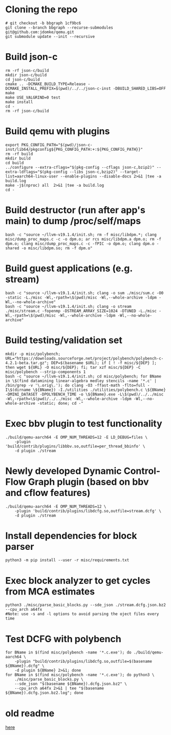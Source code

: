 # Cloning the repo
```
# git checkout -b bbgraph 1cf9bc6
git clone --branch bbgraph --recurse-submodules git@github.com:jdomke/qemu.git
git submodule update --init --recursive
```

# Build json-c
```
rm -rf json-c/build
mkdir json-c/build
cd json-c/build
cmake .. -DCMAKE_BUILD_TYPE=Release -DCMAKE_INSTALL_PREFIX=$(pwd)/../../json-c-inst -DBUILD_SHARED_LIBS=OFF
make
make USE_VALGRIND=0 test
make install
cd -
rm -rf json-c/build
```

# Build qemu with plugins
```
export PKG_CONFIG_PATH="$(pwd)/json-c-inst/lib64/pkgconfig${PKG_CONFIG_PATH:+:${PKG_CONFIG_PATH}}"
rm -rf build
mkdir build
cd build
../configure --extra-cflags="$(pkg-config --cflags json-c,bzip2)" --extra-ldflags="$(pkg-config --libs json-c,bzip2)" --target-list=aarch64-linux-user --enable-plugins --disable-docs 2>&1 |tee -a build.log
make -j$(nproc) all  2>&1 |tee -a build.log
cd -
```

# Build destructor (run after app's main) to dump /proc/self/maps
```
bash -c "source ~/llvm-v19.1.4/init.sh; rm -f misc/libdpm.*; clang misc/dump_proc_maps.c -c -o dpm.o; ar rcs misc/libdpm.a dpm.o; rm -f dpm.o; clang misc/dump_proc_maps.c -c -fPIC -o dpm.o; clang dpm.o -shared -o misc/libdpm.so; rm -f dpm.o"
```


# Build guest applications (e.g. stream)
```
bash -c "source ~/llvm-v19.1.4/init.sh; clang -o sum ./misc/sum.c -O0 -static -L./misc -Wl,-rpath=\$(pwd)/misc -Wl,--whole-archive -ldpm -Wl,--no-whole-archive"
bash -c "source ~/llvm-v19.1.4/init.sh; clang -o stream ./misc/stream.c -fopenmp -DSTREAM_ARRAY_SIZE=1024 -DTUNED -L./misc -Wl,-rpath=\$(pwd)/misc -Wl,--whole-archive -ldpm -Wl,--no-whole-archive"
```

# Build testing/validation set
```
mkdir -p misc/polybench; URL="https://downloads.sourceforge.net/project/polybench/polybench-c-4.2.1-beta.tar.gz"; DEP=$(basename $URL); if [ ! -f misc/${DEP} ]; then wget ${URL} -O misc/${DEP}; fi; tar xzf misc/${DEP} -C misc/polybench --strip-components 1
bash -c "source ~/llvm-v19.1.4/init.sh; cd misc/polybench; for BName in \$(find datamining linear-algebra medley stencils -name '*.c' | /bin/grep -v '\.orig\.'); do clang -O3 -ffast-math -flto=full -I\$(dirname \${BName}) -I./utilities ./utilities/polybench.c \${BName} -DMINI_DATASET -DPOLYBENCH_TIME -o \${BName}.exe -L\$(pwd)/../../misc -Wl,-rpath=\$(pwd)/../../misc -Wl,--whole-archive -ldpm -Wl,--no-whole-archive -static; done; cd -"
```

# Exec bbv plugin to test functionality
```
./build/qemu-aarch64 -E OMP_NUM_THREADS=12 -E LD_DEBUG=files \
    -plugin 'build/contrib/plugins/libbbv.so,outfile=per_thread_bbinfo' \
    -d plugin ./stream
```

# Newly developed Dynamic Control-Flow Graph plugin (based on bbv and cflow features)
```
./build/qemu-aarch64 -E OMP_NUM_THREADS=12 \
    -plugin 'build/contrib/plugins/libdcfg.so,outfile=stream.dcfg' \
    -d plugin ./stream
```

# Install dependencies for block parser
```
python3 -m pip install --user -r misc/requirements.txt
```

# Exec block analyzer to get cycles from MCA estimates
```
python3 ./misc/parse_basic_blocks.py --sde_json ./stream.dcfg.json.bz2 --cpu_arch a64fx
#Note: use -s and -l options to avoid parsing the oject files every time
```

# Test DCFG with polybench
```
for BName in $(find misc/polybench -name '*.c.exe'); do ./build/qemu-aarch64 \
	-plugin "build/contrib/plugins/libdcfg.so,outfile=$(basename ${BName}).dcfg" \
    -d plugin ${BName} 2>&1; done
for BName in $(find misc/polybench -name '*.c.exe'); do python3 \
    ./misc/parse_basic_blocks.py \
    --sde_json "$(basename ${BName}).dcfg.json.bz2" \
    --cpu_arch a64fx 2>&1 | tee "$(basename ${BName}).dcfg.json.bz2.log"; done
```


# old readme
[here](README_org.rst)
